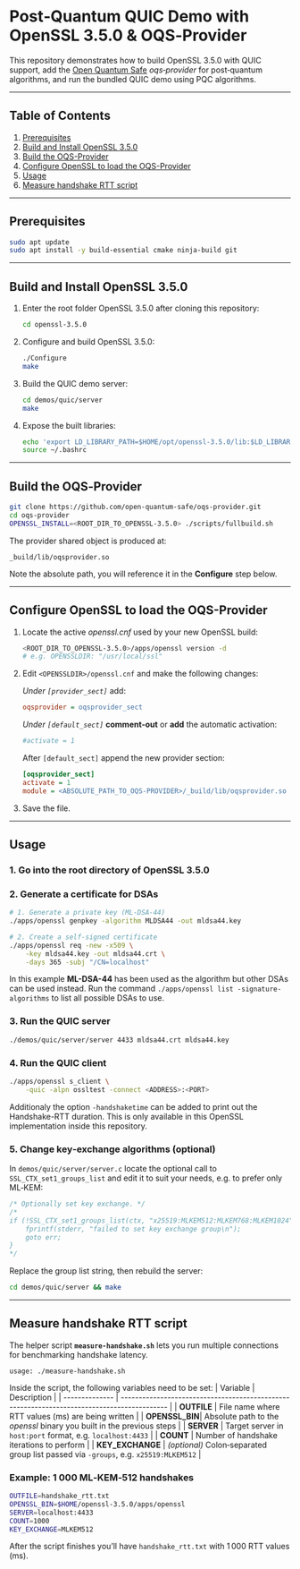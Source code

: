 # Post‑Quantum QUIC Demo with **OpenSSL 3.5.0** & **OQS‑Provider**

This repository demonstrates how to build OpenSSL 3.5.0 with QUIC support, add the [Open Quantum Safe](https://openquantumsafe.org) *oqs‑provider* for post‑quantum algorithms, and run the bundled QUIC demo using PQC algorithms.

---
## Table of Contents
1. [Prerequisites](#prerequisites)
2. [Build and Install OpenSSL 3.5.0](#build-and-install-openssl-350)
3. [Build the OQS-Provider](#build-the-oqsprovider)
4. [Configure OpenSSL to load the OQS-Provider](#configure-openssl-to-load-the-oqs-provider)
5. [Usage](#usage)
6. [Measure handshake RTT script](#measure-handshake-rtt-script)

---
## Prerequisites
```bash
sudo apt update
sudo apt install -y build-essential cmake ninja-build git
```

---
## Build and Install OpenSSL 3.5.0
1. Enter the root folder OpenSSL 3.5.0 after cloning this repository:
   ```bash
   cd openssl-3.5.0
   ```
2. Configure and build OpenSSL 3.5.0:
   ```bash
   ./Configure
   make
   ```
3. Build the QUIC demo server:
   ```bash
   cd demos/quic/server
   make
   ```
4. Expose the built libraries:
   ```bash
   echo 'export LD_LIBRARY_PATH=$HOME/opt/openssl-3.5.0/lib:$LD_LIBRARY_PATH' >> ~/.bashrc
   source ~/.bashrc
   ```

---
## Build the OQS‑Provider
```bash
git clone https://github.com/open-quantum-safe/oqs-provider.git
cd oqs-provider
OPENSSL_INSTALL=<ROOT_DIR_TO_OPENSSL-3.5.0> ./scripts/fullbuild.sh
```
The provider shared object is produced at:
```
_build/lib/oqsprovider.so
```
Note the absolute path, you will reference it in the **Configure** step below.

---
## Configure OpenSSL to load the OQS-Provider
1. Locate the active *openssl.cnf* used by your new OpenSSL build:
   ```bash
   <ROOT_DIR_TO_OPENSSL-3.5.0>/apps/openssl version -d
   # e.g. OPENSSLDIR: "/usr/local/ssl"
   ```
2. Edit `<OPENSSLDIR>/openssl.cnf` and make the following changes:

   *Under `[provider_sect]`* add:
   ```ini
   oqsprovider = oqsprovider_sect
   ```
   
   *Under `[default_sect]`* **comment‑out** or **add** the automatic activation:
   ```ini
   #activate = 1
   ```
   
   After `[default_sect]` append the new provider section:
   ```ini
   [oqsprovider_sect]
   activate = 1
   module = <ABSOLUTE_PATH_TO_OQS-PROVIDER>/_build/lib/oqsprovider.so
   ```
3. Save the file.

---
## Usage
### 1. Go into the root directory of OpenSSL 3.5.0
### 2. Generate a certificate for DSAs
```bash
# 1. Generate a private key (ML‑DSA‑44)
./apps/openssl genpkey -algorithm MLDSA44 -out mldsa44.key

# 2. Create a self‑signed certificate
./apps/openssl req -new -x509 \
    -key mldsa44.key -out mldsa44.crt \
    -days 365 -subj "/CN=localhost"
```
In this example **ML-DSA-44** has been used as the algorithm but other DSAs can be used instead. Run the command `./apps/openssl list -signature-algorithms` to list all possible DSAs to use.

### 3. Run the QUIC server
```bash
./demos/quic/server/server 4433 mldsa44.crt mldsa44.key
```

### 4. Run the QUIC client
```bash
./apps/openssl s_client \
    -quic -alpn ossltest -connect <ADDRESS>:<PORT>
```
Additionaly the option `-handshaketime` can be added to print out the Handshake-RTT duration. This is only available in this OpenSSL implementation inside this repository.

### 5. Change key‑exchange algorithms (optional)
In `demos/quic/server/server.c` locate the optional call to `SSL_CTX_set1_groups_list` and edit it to suit your needs, e.g. to prefer only ML‑KEM:
```c
/* Optionally set key exchange. */
/*
if (!SSL_CTX_set1_groups_list(ctx, "x25519:MLKEM512:MLKEM768:MLKEM1024")) {
    fprintf(stderr, "failed to set key exchange group\n");
    goto err;
}
*/
```
Replace the group list string, then rebuild the server:
```bash
cd demos/quic/server && make
```

---
## Measure handshake RTT script

The helper script **`measure-handshake.sh`** lets you run multiple connections for benchmarking handshake latency.

```text
usage: ./measure-handshake.sh
```
Inside the script, the following variables need to be set:
| Variable       | Description                                                                                 |
| -------------- | ------------------------------------------------------------------------------------------- |
| **OUTFILE**    | File name where RTT values (ms) are being written                                           |
| **OPENSSL_BIN**| Absolute path to the *openssl* binary you built in the previous steps                        |
| **SERVER**     | Target server in `host:port` format, e.g. `localhost:4433`                                   |
| **COUNT**      | Number of handshake iterations to perform                                                   |
| **KEY_EXCHANGE** | *(optional)* Colon‑separated group list passed via `-groups`, e.g. `x25519:MLKEM512`        |

### Example: 1 000 ML‑KEM‑512 handshakes
```bash
OUTFILE=handshake_rtt.txt
OPENSSL_BIN=$HOME/openssl-3.5.0/apps/openssl
SERVER=localhost:4433
COUNT=1000
KEY_EXCHANGE=MLKEM512
```
After the script finishes you’ll have `handshake_rtt.txt` with 1 000 RTT values (ms).
